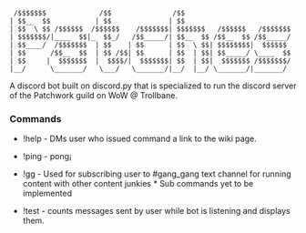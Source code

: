 ```
 /$$$$$$$             /$$               /$$                          
| $$__  $$           | $$              | $$                          
| $$  \ $$ /$$$$$$  /$$$$$$    /$$$$$$$| $$$$$$$   /$$$$$$   /$$$$$$$
| $$$$$$$/|____  $$|_  $$_/   /$$_____/| $$__  $$ /$$__  $$ /$$_____/
| $$____/  /$$$$$$$  | $$    | $$      | $$  \ $$| $$$$$$$$|  $$$$$$ 
| $$      /$$__  $$  | $$ /$$| $$      | $$  | $$| $$_____/ \____  $$
| $$     |  $$$$$$$  |  $$$$/|  $$$$$$$| $$  | $$|  $$$$$$$ /$$$$$$$/
|__/      \_______/   \___/   \_______/|__/  |__/ \_______/|_______/
```

A discord bot built on discord.py that is specialized to run the discord server of the Patchwork guild on WoW @ Trollbane.

### Commands

* !help - DMs user who issued command a link to the wiki page.
* !ping - pong¡

* !gg   - Used for subscribing user to #gang_gang text channel for running content with other content junkies
            * Sub commands yet to be implemented

* !test - counts messages sent by user while bot is listening and displays them.

